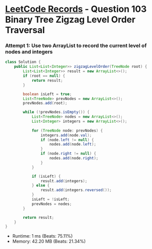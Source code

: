 # [LeetCode Records](../../README.md) - Question 103 Binary Tree Zigzag Level Order Traversal

### Attempt 1: Use two ArrayList to record the current level of nodes and integers
```java
class Solution {
    public List<List<Integer>> zigzagLevelOrder(TreeNode root) {
        List<List<Integer>> result = new ArrayList<>();
        if (root == null) {
            return result;
        }

        boolean isLeft = true;
        List<TreeNode> prevNodes = new ArrayList<>();
        prevNodes.add(root);

        while (!prevNodes.isEmpty()) {
            List<TreeNode> nodes = new ArrayList<>();
            List<Integer> integers = new ArrayList<>();
            
            for (TreeNode node: prevNodes) {
                integers.add(node.val);
                if (node.left != null) {
                    nodes.add(node.left);
                }
                if (node.right != null) {
                    nodes.add(node.right);
                }
            }

            if (isLeft) {
                result.add(integers);
            } else {
                result.add(integers.reversed());
            }
            isLeft = !isLeft;
            prevNodes = nodes;
        }        

        return result;
    }
}
```
- Runtime: 1 ms (Beats: 75.11%)
- Memory: 42.20 MB (Beats: 21.34%)

<br>
